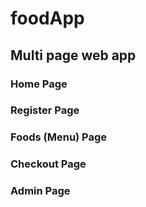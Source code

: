 # foodApp

## Multi page web app

### Home Page

### Register Page

### Foods (Menu) Page

### Checkout Page

### Admin Page

